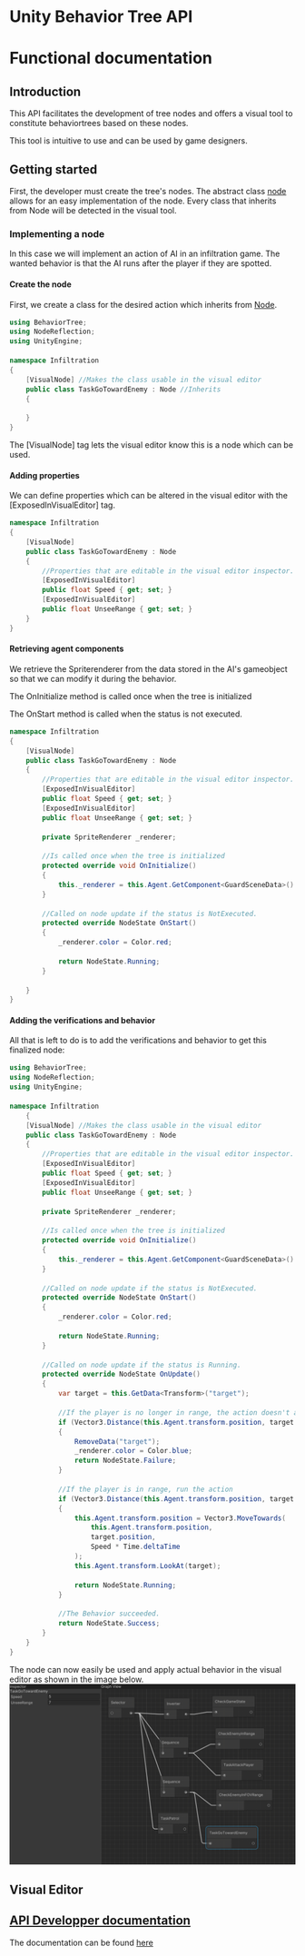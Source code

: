 # Unity Behavior Tree API

# Functional documentation

## Introduction

This API facilitates the development of tree nodes and offers a visual tool to constitute behaviortrees based on these nodes.

This tool is intuitive to use and can be used by game designers.

## Getting started

First, the developer must create the tree's nodes. 
The abstract class [node](api/BehaviorTree.Node.html) allows for an easy implementation of the node. 
Every class that inherits from Node will be detected in the visual tool.

### Implementing a node

In this case we will implement an action of AI in an infiltration game. 
The wanted behavior is that the AI runs after the player if they are spotted.


#### Create the node

First, we create a class for the desired action which inherits from [Node](api/BehaviorTree.Node.html).

```c#
using BehaviorTree;
using NodeReflection;
using UnityEngine;

namespace Infiltration
{
    [VisualNode] //Makes the class usable in the visual editor
    public class TaskGoTowardEnemy : Node //Inherits 
    {
    
    }
}
```

The [VisualNode] tag lets the visual editor know this is a node which can be used.

#### Adding properties

We can define properties which can be altered in the visual editor with the [ExposedInVisualEditor] tag.
```c#
namespace Infiltration
{
    [VisualNode] 
    public class TaskGoTowardEnemy : Node
    {
        //Properties that are editable in the visual editor inspector.
        [ExposedInVisualEditor]
        public float Speed { get; set; }
        [ExposedInVisualEditor]
        public float UnseeRange { get; set; }
    }
}
```



#### Retrieving agent components

We retrieve the Spriterenderer from the data stored in the AI's gameobject so that we can modify it during the behavior.

The OnInitialize method is called once when the tree is initialized

The OnStart method is called when the status is not executed.

```c#
namespace Infiltration
{
    [VisualNode] 
    public class TaskGoTowardEnemy : Node
    {
        //Properties that are editable in the visual editor inspector.
        [ExposedInVisualEditor]
        public float Speed { get; set; }
        [ExposedInVisualEditor]
        public float UnseeRange { get; set; }
        
        private SpriteRenderer _renderer;

        //Is called once when the tree is initialized
        protected override void OnInitialize()
        {
            this._renderer = this.Agent.GetComponent<GuardSceneData>().FieldOfView;
        }

        //Called on node update if the status is NotExecuted.
        protected override NodeState OnStart()
        {
            _renderer.color = Color.red;

            return NodeState.Running;
        }
        
    }
}
```

#### Adding the verifications and behavior

All that is left to do is to add the verifications and behavior to get this finalized node:
```c#
using BehaviorTree;
using NodeReflection;
using UnityEngine;

namespace Infiltration
    {
    [VisualNode] //Makes the class usable in the visual editor
    public class TaskGoTowardEnemy : Node
    {
        //Properties that are editable in the visual editor inspector.
        [ExposedInVisualEditor]
        public float Speed { get; set; }
        [ExposedInVisualEditor]
        public float UnseeRange { get; set; }
        
        private SpriteRenderer _renderer;

        //Is called once when the tree is initialized
        protected override void OnInitialize()
        {
            this._renderer = this.Agent.GetComponent<GuardSceneData>().FieldOfView;
        }

        //Called on node update if the status is NotExecuted.
        protected override NodeState OnStart()
        {
            _renderer.color = Color.red;

            return NodeState.Running;
        }
        
        //Called on node update if the status is Running.
        protected override NodeState OnUpdate()
        {
            var target = this.GetData<Transform>("target");
            
            //If the player is no longer in range, the action doesn't apply   
            if (Vector3.Distance(this.Agent.transform.position, target.position) > UnseeRange || GameManager.StateSet)
            {
                RemoveData("target");
                _renderer.color = Color.blue;
                return NodeState.Failure;
            }

            //If the player is in range, run the action
            if (Vector3.Distance(this.Agent.transform.position, target.position) > .1f)
            {
                this.Agent.transform.position = Vector3.MoveTowards(
                    this.Agent.transform.position,
                    target.position,
                    Speed * Time.deltaTime
                );
                this.Agent.transform.LookAt(target);
                
                return NodeState.Running;
            }
            
            //The Behavior succeeded.
            return NodeState.Success;
        }
    }
}
```

The node can now easily be used and apply actual behavior in the visual editor as shown in the image below.
![alt text](visualeditor.png "Title")
## Visual Editor

## [API Developper documentation](api/toc.html)

The documentation can be found [here](api/toc.html)